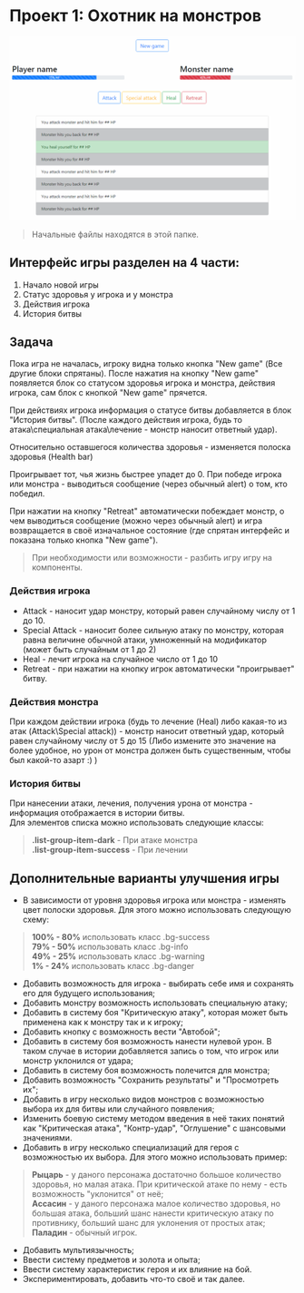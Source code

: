 # Проект 1: Охотник на монстров

![Пример интерфейса](src/screen.png)

> Начальные файлы находятся в этой папке.

## Интерфейс игры разделен на 4 части:
1. Начало новой игры
1. Статус здоровья у игрока и у монстра
1. Действия игрока
1. История битвы

## Задача
Пока игра не началась, игроку видна только кнопка "New game" (Все другие блоки спрятаны). После нажатия на кнопку "New game" появляется блок со статусом здоровья игрока и монстра, действия игрока, сам блок с кнопкой "New game" прячется.

При действиях игрока информация о статусе битвы добавляется в блок "История битвы". (После каждого действия игрока, будь то атака\специальная атака\лечение - монстр наносит ответный удар). 

Относительно оставшегося количества здоровья - изменяется полоска здоровья (Health bar)

Проигрывает тот, чья жизнь быстрее упадет до 0. При победе игрока или монстра - выводиться сообщение (через обычный alert) о том, кто победил.

При нажатии на кнопку "Retreat" автоматически побеждает монстр, о чем выводиться сообщение (можно через обычный alert) и игра возвращается в своё изначальное состояние (где спрятан интерфейс и показана только кнопка "New game").

> При необходимости или возможности - разбить игру игру на компоненты.

### Действия игрока
* Attack - наносит удар монстру, который равен случайному числу от 1 до 10.
* Special Attack - наносит более сильную атаку по монстру, которая равна величине обычной атаки, умноженный на модификатор (может быть случайным от 1 до 2)
* Heal - лечит игрока на случайное число от 1 до 10
* Retreat - при нажатии на кнопку игрок автоматически "проигрывает" битву.

### Действия монстра
При каждом действии игрока (будь то лечение (Heal) либо какая-то из атак (Attack\Special attack)) - монстр наносит ответный удар, который равен случайному числу от 5 до 15 (Либо измените это значение на более удобное, но урон от монстра должен быть существенным, чтобы был какой-то азарт :) )

### История битвы
При нанесении атаки, лечения, получения урона от монстра - информация отображается в истории битвы.
<br/> Для элементов списка можно использовать следующие классы:
>**.list-group-item-dark** - При атаке монстра
<br/>**.list-group-item-success** - При лечении


## Дополнительные варианты улучшения игры
* В зависимости от уровня здоровья игрока или монстра - изменять цвет полоски здоровья. Для этого можно использовать следующую схему: 

>**100% - 80%** использовать класс .bg-success
<br/>**79% - 50%** использовать класс .bg-info
<br/>**49% - 25%** использовать класс .bg-warning
<br/>**1% - 24%** использовать класс .bg-danger
* Добавить возможность для игрока - выбирать себе имя и сохранять его для будущего использования;
* Добавить монстру возможность использовать специальную атаку;
* Добавить в систему боя "Критическую атаку", которая может быть применена как к монстру так и к игроку;
* Добавить кнопку с возможность вести "Автобой";
* Добавить в систему боя возможность нанести нулевой урон. В таком случае в истории добавляется запись о том, что игрок или монстр уклонился от удара;
* Добавить в систему боя возможность полечится для монстра;
* Добавить возможность "Сохранить результаты" и "Просмотреть их";
* Добавить в игру несколько видов монстров с возможностью выбора их для битвы или случайного появления;
* Изменить боевую систему методом введения в неё таких понятий как "Критическая атака", "Контр-удар", "Оглушение" с шансовыми значениями.
* Добавить в игру несколько специализаций для героя с возможностью их выбора. Для этого можно использовать пример:
> **Рыцарь** - у даного персонажа достаточно большое количество здоровья, но малая атака. При критической атаке по нему - есть возможность "уклонится" от неё;
<br/>**Ассасин** - у даного персонажа малое количество здоровья, но большая атака, больший шанс нанести критическую атаку по противнику, больший шанс для уклонения от простых атак;
<br/>**Паладин** - обычный игрок.
* Добавить мультиязычность;
* Ввести систему предметов и золота и опыта;
* Ввести систему характеристик героя и их влияние на бой.
* Экспериментировать, добавить что-то своё и так далее.